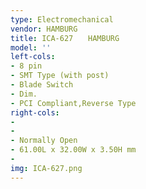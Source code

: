 ```yaml
---
type: Electromechanical
vendor: HAMBURG
title: ICA-627　　HAMBURG
model: ''
left-cols: 
- 8 pin
- SMT Type (with post)
- Blade Switch 
- Dim. 
- PCI Compliant,Reverse Type
right-cols: 
-
-
- Normally Open
- 61.00L x 32.00W x 3.50H mm
-   
img: ICA-627.png
---
```

